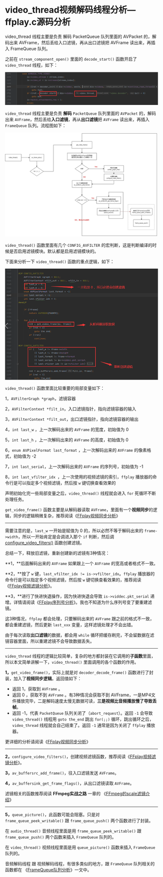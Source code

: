 # video_thread视频解码线程分析—ffplay.c源码分析

<div id="meta-description---">video_thread 线程主要是负责 解码 PacketQueue 队列里面的 AVPacket 的，解码出来 AVFrame，然后丢给入口滤镜，再从出口滤镜把 AVFrame 读出来，再插入 FrameQueue 队列。</div>

之前在 `stream_component_open()` 里面的 `decode_start()` 函数开启了 `video_thread` 线程，如下：

![0-1](video_thread\0-1.png)

`video_thread` 线程主要是负责 **解码** `PacketQueue` 队列里面的 `AVPacket` 的，解码出来 `AVFrame`，然后丢给**入口滤镜**，再从**出口滤镜**把 `AVFrame` 读出来，再插入 `FrameQueue` 队列。流程图如下：

![1-1](video_thread\1-1.jpg)

`video_thread()` 函数里面有几个 `CONFIG_AVFILTER` 的宏判断，这是判断编译的时候是否启用滤镜模块。默认都是启用滤镜模块的。

下面来分析一下 `video_thread()` 函数的重点逻辑，如下：

![1-2](video_thread\1-2.png)

 `video_thread()` 函数里面比较重要的局部变量如下：

1，`AVFilterGraph *graph`，滤镜容器

2，`AVFilterContext *filt_in`，入口滤镜指针，指向滤镜容器的输入

3，`AVFilterContext *filt_out`，出口滤镜指针，指向滤镜容器的输出

4，`int last_w` ，上一次解码出来的 `AVFrame` 的宽度，初始值为 0

5，`int last_h` ，上一次解码出来的 `AVFrame` 的高度，初始值为 0

6，`enum AVPixelFormat last_format` ，上一次解码出来的 `AVFrame` 的像素格式，初始值为 -2

7，`int last_serial`，上一次解码出来的 `AVFrame` 的序列号，初始值为 -1

8，`int last_vfilter_idx `，上一次使用的视频滤镜的索引，`ffplay` 播放器的命令行是可以指定多个视频滤镜，然后按 `w` 键切换查看效果的

声明初始化完一些局部变量之后，`video_thread()` 线程就会进入 `for` 死循环不断处理任务。

`get_video_frame()` 函数主要是从解码器读取 `AVFrame`，里面有一个**视频同步**的逻辑，同步的逻辑稍微复杂，推荐阅读《[FFplay视频同步分析](https://ffmpeg.xianwaizhiyin.net/ffplay/video_sync.html)》

------

需要注意的是，`last_w` 一开始是赋值为 0 的，所以必然不等于解码出来的 `frame->width`，所以一开始肯定是会调进入那个 `if` 判断，然后调 [configure_video_filters()](https://ffmpeg.xianwaizhiyin.net/ffplay/video_filter.html) 函数创建滤镜。

总结一下，释放旧滤镜，重新创建新的滤镜有3种情况：

**1，**后面解码出来的 `AVFrame` 如果跟上一个 `AVFrame` 的宽高或者格式不一致。

**2，**按了 `w` 键，`last_vfilter_idx != is->vfilter_idx`。`ffplay` 播放器的命令行是可以指定多个视频滤镜，然后按 `w` 键切换查看效果的，推荐阅读《[FFplay视频滤镜分析](https://ffmpeg.xianwaizhiyin.net/ffplay/video_filter.html)》。

**3，**进行了快进快退操作，因为快进快退会导致 `is->viddec.pkt_serial` 递增。详情请阅读《[FFplay序列号分析](https://ffmpeg.xianwaizhiyin.net/ffplay/serial.html)》。我也不知道为什么序列号变了要重建滤镜。

这3种情况，`ffplay` 都会处理，只要解码出来的 `AVFrame` 跟之前的格式不一致，都会重建滤镜，然后更新 `last_xxx` 变量，这样滤镜处理才不会出错。

由于每次读取**出口滤镜**的数据，都会用 `while` 循环把缓存刷完，不会留数据在滤镜容器里面，所以重建滤镜不会导致数据丢失。

------

`video_thread` 线程的逻辑比较简单，复杂的地方都封装在它调用的**子函数**里面，所以本文简单讲解一下，`video_thread()` 里面调用的各个函数的作用。

**1，**`get_video_frame()`，实际上就是对 `decoder_decode_frame()` 函数进行了封装，加入了**视频同步逻辑**。返回值如下：

- 返回 1，获取到 `AVFrame` 。
- 返回 0 ，获取不到 `AVFrame` 。有3种情况会获取不到 AVFrame，一是MP4文件播放完毕，二是解码速度太慢无数据可读，**三是视频比音频播放慢了导致丢帧**。
- 返回 -1，代表 `PacketQueue` 队列关闭了（`abort_request`）。返回 `-1`  会导致 `video_thread()` 线程用 `goto the_end` 跳出 `for(;;)` 循环，跳出循环之后，`video_thread` 线程就会自己结束了。返回 `-1` 通常是因为关闭了 `ffplay` 播放器。

更详细的分析请阅读《[FFplay视频同步分析](https://ffmpeg.xianwaizhiyin.net/ffplay/video_sync.html)》

---

**2，**`configure_video_filters()`，创建视频滤镜函数，推荐阅读《[FFplay视频滤镜分析](https://ffmpeg.xianwaizhiyin.net/ffplay/video_filter.html)》。

**3，**`av_buffersrc_add_frame()`，往入口滤镜发送 `AVFrame`。

**4，**`av_buffersink_get_frame_flags()`，从出口滤镜读取 `AVFrame`。

滤镜相关的函数推荐阅读 **FFmpeg实战之路** 一章的 《[FFmpeg的scale滤镜介绍](https://ffmpeg.xianwaizhiyin.net/api-ffmpeg/scale.html)》

---

**5，**`queue_picture()`，此函数可能会阻塞。只是对 `frame_queue_peek_writable()` 跟 `frame_queue_push()` 两个函数进行了封装。

在 `audio_thread()` 音频线程里面是用 `frame_queue_peek_writable()` 跟 `frame_queue_push()` 两个函数来插入 `FrameQueue` 队列的。

在 `video_thread()` 视频线程里面是用 `queue_picture()` 函数来插入 `FrameQueue` 队列的。

音频解码线程 跟 视频解码线程，有很多类似的地方，跟 `FrameQueue` 队列相关的函数都在 《[FrameQueue队列分析](https://ffmpeg.xianwaizhiyin.net/ffplay/frame_queue.html)》一文中。
